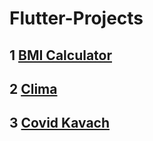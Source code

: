 # Flutter-Projects

## 1 [BMI Calculator](https://github.com/jitendrad182/Flutter-BMI-Calculator)
## 2 [Clima](https://github.com/jitendrad182/Flutter-Clima)
## 3 [Covid Kavach](https://www.linkedin.com/posts/jitendrad182_engineers-flutter-flutterapp-activity-6794594636930383872-vx5G)
